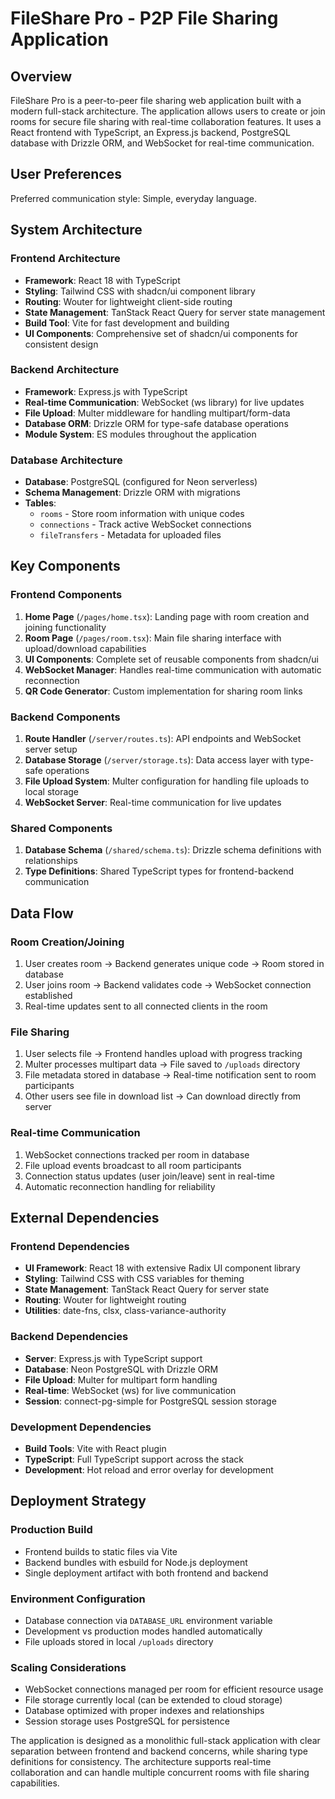 # FileShare Pro - P2P File Sharing Application

## Overview

FileShare Pro is a peer-to-peer file sharing web application built with a modern full-stack architecture. The application allows users to create or join rooms for secure file sharing with real-time collaboration features. It uses a React frontend with TypeScript, an Express.js backend, PostgreSQL database with Drizzle ORM, and WebSocket for real-time communication.

## User Preferences

Preferred communication style: Simple, everyday language.

## System Architecture

### Frontend Architecture
- **Framework**: React 18 with TypeScript
- **Styling**: Tailwind CSS with shadcn/ui component library
- **Routing**: Wouter for lightweight client-side routing
- **State Management**: TanStack React Query for server state management
- **Build Tool**: Vite for fast development and building
- **UI Components**: Comprehensive set of shadcn/ui components for consistent design

### Backend Architecture
- **Framework**: Express.js with TypeScript
- **Real-time Communication**: WebSocket (ws library) for live updates
- **File Upload**: Multer middleware for handling multipart/form-data
- **Database ORM**: Drizzle ORM for type-safe database operations
- **Module System**: ES modules throughout the application

### Database Architecture
- **Database**: PostgreSQL (configured for Neon serverless)
- **Schema Management**: Drizzle ORM with migrations
- **Tables**: 
  - `rooms` - Store room information with unique codes
  - `connections` - Track active WebSocket connections
  - `fileTransfers` - Metadata for uploaded files

## Key Components

### Frontend Components
1. **Home Page** (`/pages/home.tsx`): Landing page with room creation and joining functionality
2. **Room Page** (`/pages/room.tsx`): Main file sharing interface with upload/download capabilities
3. **UI Components**: Complete set of reusable components from shadcn/ui
4. **WebSocket Manager**: Handles real-time communication with automatic reconnection
5. **QR Code Generator**: Custom implementation for sharing room links

### Backend Components
1. **Route Handler** (`/server/routes.ts`): API endpoints and WebSocket server setup
2. **Database Storage** (`/server/storage.ts`): Data access layer with type-safe operations
3. **File Upload System**: Multer configuration for handling file uploads to local storage
4. **WebSocket Server**: Real-time communication for live updates

### Shared Components
1. **Database Schema** (`/shared/schema.ts`): Drizzle schema definitions with relationships
2. **Type Definitions**: Shared TypeScript types for frontend-backend communication

## Data Flow

### Room Creation/Joining
1. User creates room → Backend generates unique code → Room stored in database
2. User joins room → Backend validates code → WebSocket connection established
3. Real-time updates sent to all connected clients in the room

### File Sharing
1. User selects file → Frontend handles upload with progress tracking
2. Multer processes multipart data → File saved to `/uploads` directory
3. File metadata stored in database → Real-time notification sent to room participants
4. Other users see file in download list → Can download directly from server

### Real-time Communication
1. WebSocket connections tracked per room in database
2. File upload events broadcast to all room participants
3. Connection status updates (user join/leave) sent in real-time
4. Automatic reconnection handling for reliability

## External Dependencies

### Frontend Dependencies
- **UI Framework**: React 18 with extensive Radix UI component library
- **Styling**: Tailwind CSS with CSS variables for theming
- **State Management**: TanStack React Query for server state
- **Routing**: Wouter for lightweight routing
- **Utilities**: date-fns, clsx, class-variance-authority

### Backend Dependencies
- **Server**: Express.js with TypeScript support
- **Database**: Neon PostgreSQL with Drizzle ORM
- **File Upload**: Multer for multipart form handling
- **Real-time**: WebSocket (ws) for live communication
- **Session**: connect-pg-simple for PostgreSQL session storage

### Development Dependencies
- **Build Tools**: Vite with React plugin
- **TypeScript**: Full TypeScript support across the stack
- **Development**: Hot reload and error overlay for development

## Deployment Strategy

### Production Build
- Frontend builds to static files via Vite
- Backend bundles with esbuild for Node.js deployment
- Single deployment artifact with both frontend and backend

### Environment Configuration
- Database connection via `DATABASE_URL` environment variable
- Development vs production modes handled automatically
- File uploads stored in local `/uploads` directory

### Scaling Considerations
- WebSocket connections managed per room for efficient resource usage
- File storage currently local (can be extended to cloud storage)
- Database optimized with proper indexes and relationships
- Session storage uses PostgreSQL for persistence

The application is designed as a monolithic full-stack application with clear separation between frontend and backend concerns, while sharing type definitions for consistency. The architecture supports real-time collaboration and can handle multiple concurrent rooms with file sharing capabilities.